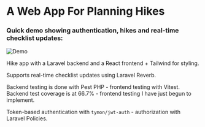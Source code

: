 
# A Web App For Planning Hikes

### Quick demo showing authentication, hikes and real-time checklist updates:

![Demo](https://private-user-images.githubusercontent.com/188976979/483641220-b932b289-6979-49e2-9521-b836f717e43f.gif?jwt=eyJ0eXAiOiJKV1QiLCJhbGciOiJIUzI1NiJ9.eyJpc3MiOiJnaXRodWIuY29tIiwiYXVkIjoicmF3LmdpdGh1YnVzZXJjb250ZW50LmNvbSIsImtleSI6ImtleTUiLCJleHAiOjE3NTY0NzU3NTgsIm5iZiI6MTc1NjQ3NTQ1OCwicGF0aCI6Ii8xODg5NzY5NzkvNDgzNjQxMjIwLWI5MzJiMjg5LTY5NzktNDllMi05NTIxLWI4MzZmNzE3ZTQzZi5naWY_WC1BbXotQWxnb3JpdGhtPUFXUzQtSE1BQy1TSEEyNTYmWC1BbXotQ3JlZGVudGlhbD1BS0lBVkNPRFlMU0E1M1BRSzRaQSUyRjIwMjUwODI5JTJGdXMtZWFzdC0xJTJGczMlMkZhd3M0X3JlcXVlc3QmWC1BbXotRGF0ZT0yMDI1MDgyOVQxMzUwNThaJlgtQW16LUV4cGlyZXM9MzAwJlgtQW16LVNpZ25hdHVyZT1mY2Q4ZDc4OGFjNjQzNzg1MzY4NmNjNTJhN2VhNmI3OWYwMGVjMGVlMzk0M2I1ODU4NDI1NTg0NTE5NWYyOGNkJlgtQW16LVNpZ25lZEhlYWRlcnM9aG9zdCJ9.0zr8fx485PGOYT_KiE7SE-gcei9ri7AUvriPRvsPvKA)

Hike app with a Laravel backend and a React frontend + Tailwind for styling.

Supports real-time checklist updates using Laravel Reverb.

Backend testing is done with Pest PHP - frontend testing with Vitest.
Backend test coverage is at 66.7% - frontend testing I have just begun to implement.

Token-based authentication with ``tymon/jwt-auth`` - authorization with Laravel Policies. 
